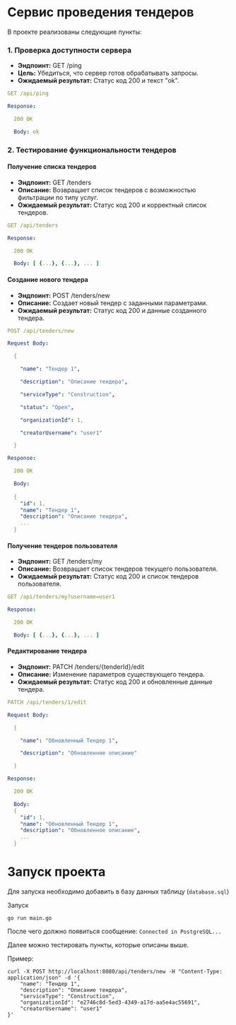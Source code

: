# Сервис проведения тендеров

В проекте реализованы следующие пункты:

### 1. Проверка доступности сервера

- **Эндпоинт:** GET /ping
- **Цель:** Убедиться, что сервер готов обрабатывать запросы.
- **Ожидаемый результат:** Статус код 200 и текст "ok".

```yaml
GET /api/ping

Response:

  200 OK

  Body: ok
```

### 2. Тестирование функциональности тендеров

#### Получение списка тендеров

- **Эндпоинт:** GET /tenders
- **Описание:** Возвращает список тендеров с возможностью фильтрации по типу услуг.
- **Ожидаемый результат:** Статус код 200 и корректный список тендеров.

```yaml
GET /api/tenders

Response:

  200 OK

  Body: [ {...}, {...}, ... ]
```

#### Создание нового тендера

- **Эндпоинт:** POST /tenders/new
- **Описание:** Создает новый тендер с заданными параметрами.
- **Ожидаемый результат:** Статус код 200 и данные созданного тендера.

```yaml
POST /api/tenders/new

Request Body:

  {

    "name": "Тендер 1",

    "description": "Описание тендера",

    "serviceType": "Construction",

    "status": "Open",

    "organizationId": 1,

    "creatorUsername": "user1"

  }

Response:

  200 OK

  Body:
 
  {
    "id": 1,
    "name": "Тендер 1",
    "description": "Описание тендера",
    ...
  }
```

#### Получение тендеров пользователя

- **Эндпоинт:** GET /tenders/my
- **Описание:** Возвращает список тендеров текущего пользователя.
- **Ожидаемый результат:** Статус код 200 и список тендеров пользователя.

```yaml
GET /api/tenders/my?username=user1

Response:

  200 OK

  Body: [ {...}, {...}, ... ] 
```

#### Редактирование тендера

- **Эндпоинт:** PATCH /tenders/{tenderId}/edit
- **Описание:** Изменение параметров существующего тендера.
- **Ожидаемый результат:** Статус код 200 и обновленные данные тендера.

```yaml
PATCH /api/tenders/1/edit

Request Body:

  {

    "name": "Обновленный Тендер 1",

    "description": "Обновленное описание"

  }

Response:

  200 OK

  Body:
  {
    "id": 1,
    "name": "Обновленный Тендер 1",
    "description": "Обновленное описание",
    ...
  } 
```

# Запуск проекта

Для запуска необходимо добавить в базу данных таблицу (`database.sql`)

Запуск

```
go run main.go
```

После чего должно появиться сообщение: `Connected in PostgreSQL...`

Далее можно тестировать пункты, которые описаны выше.

Пример:

```
curl -X POST http://localhost:8080/api/tenders/new -H "Content-Type: application/json" -d '{
    "name": "Тендер 1",
    "description": "Описание тендера",
    "serviceType": "Construction",
    "organizationId": "e2746c8d-5ed3-4349-a17d-aa5e4ac55691",
    "creatorUsername": "user1"
}'
```
